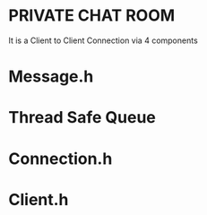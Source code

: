 # PRIVATE CHAT ROOM

It is a Client to Client Connection via 4 components

# Message.h
# Thread Safe Queue 
# Connection.h
# Client.h
